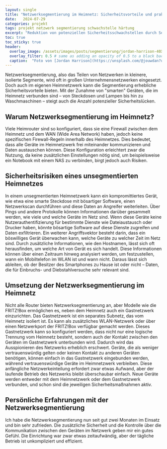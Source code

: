 ```yaml
---
layout: single
title: "Netzwerksegmentierung im Heimnetz: Sicherheitsvorteile und praktische Umsetzung"
date:   2024-07-29 
categories: projekt
tags: projekt netzwerk segmentierung schwachstelle härtung
excerpt: "Reduktion von potenziellen Sicherheitsschwachstellen durch Segmentierung im Heimnetz."
toc: true
toc_sticky: true
header:
  overlay_image: /assets/images/posts/segmentierung/jordan-harrison-40XgDxBfYXM-unsplash.png
  overlay_filter: 0.5 # same as adding an opacity of 0.5 to a black background
  caption:  "Foto von [Jordan Harrison](https://unsplash.com/@jouwdan?utm_content=creditCopyText&utm_medium=referral&utm_source=unsplash) auf [Unsplash](https://unsplash.com/photos/blue-utp-cord-40XgDxBfYXM?utm_content=creditCopyText&utm_medium=referral&utm_source=unsplash)"
---
```

Netzwerksegmentierung, also das Teilen von Netzwerken in kleinere, isolierte Segmente, wird oft in großen Unternehmensnetzwerken eingesetzt. Doch auch im eigenen Heimnetzwerk kann die Segmentierung erhebliche Sicherheitsvorteile bieten. Mit der Zunahme von "smarten" Geräten, die im Heimnetz verbunden sind – von Steckdosen und Lampen bis hin zu Waschmaschinen – steigt auch die Anzahl potenzieller Sicherheitslücken.

## Warum Netzwerksegmentierung im Heimnetz?

Viele Heimrouter sind so konfiguriert, dass sie eine Firewall zwischen dem Heimnetz und dem WAN (Wide Area Network) haben, jedoch keine spezifischen Firewall-Regeln innerhalb des Heimnetzes. Dies bedeutet, dass alle Geräte im Heimnetzwerk frei miteinander kommunizieren und Daten austauschen können. Diese Konfiguration erleichtert zwar die Nutzung, da keine zusätzlichen Einstellungen nötig sind, um beispielsweise ein Notebook mit einem NAS zu verbinden, birgt jedoch auch Risiken.

## Sicherheitsrisiken eines unsegmentierten Heimnetzes

In einem unsegmentierten Heimnetzwerk kann ein kompromittiertes Gerät, wie etwa eine smarte Steckdose mit bösartiger Software, einen Netzwerkscan durchführen und diese Daten an Angreifer weiterleiten. Über Pings und andere Protokolle können Informationen darüber gesammelt werden, wie viele und welche Geräte im Netz sind. Wenn diese Geräte keine Nutzerauthentifizierung für bestimmte Dienste wie Dateiaustausch oder Drucker haben, könnte bösartige Software auf diese Dienste zugreifen und Daten exfiltrieren.
Ein weiterer Angriffsvektor besteht darin, dass ein böswilliges Gerät überwachen kann, welche Geräte zu welcher Zeit im Netz sind. Durch zusätzliche Informationen, wie den Hostnamen, lässt sich oft herausfinden, um welche Art von Gerät es sich handelt. Diese Informationen können über einen Zeitraum hinweg analysiert werden, um festzustellen, wann ein Mobiltelefon im WLAN ist und wann nicht. Daraus lässt sich ableiten, ob der Besitzer des Smartphones zu Hause ist oder nicht – Daten, die für Einbruchs- und Diebstahlversuche sehr relevant sind.

## Umsetzung der Netzwerksegmentierung im Heimnetz

Nicht alle Router bieten Netzwerksegmentierung an, aber Modelle wie die FRITZ!Box ermöglichen es, neben dem Heimnetz auch ein Gastnetzwerk einzurichten. Das Gastnetzwerk ist ein separates Subnetz, das vom Heimnetz isoliert ist. Es kann als zusätzliches WLAN-Netzwerk oder über einen Netzwerkport der FRITZ!Box verfügbar gemacht werden. Dieses Gastnetzwerk kann so konfiguriert werden, dass nicht nur eine logische Trennung vom Heimnetz besteht, sondern auch der Kontakt zwischen den Geräten im Gastnetzwerk unterbunden wird. Dadurch wird das Ausspionieren des Netzwerks erheblich erschwert.
Geräte, die als weniger vertrauenswürdig gelten oder keinen Kontakt zu anderen Geräten benötigen, können einfach in das Gastnetzwerk eingebunden werden, während vertrauenswürdige Geräte im Heimnetzwerk verbleiben. Diese anfängliche Netzwerkeinteilung erfordert zwar etwas Aufwand, aber der laufende Betrieb des Netzwerks bleibt überschaubar einfach. Neue Geräte werden entweder mit dem Heimnetzwerk oder dem Gastnetzwerk verbunden, und schon sind die jeweiligen Sicherheitsmaßnahmen aktiv.

## Persönliche Erfahrungen mit der Netzwerksegmentierung

Ich habe die Netzwerksegmentierung nun seit gut zwei Monaten im Einsatz und bin sehr zufrieden. Die zusätzliche Sicherheit und die Kontrolle über die Kommunikation zwischen den Geräten im Netzwerk geben mir ein gutes Gefühl. Die Einrichtung war zwar etwas zeitaufwändig, aber der tägliche Betrieb ist unkompliziert und effizient.
